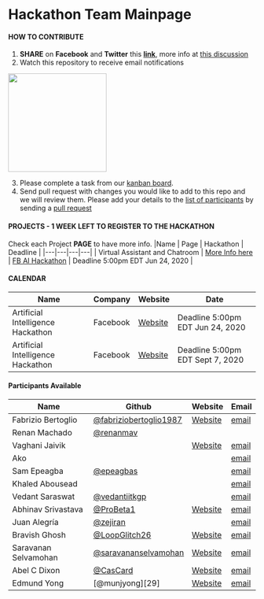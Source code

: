 # Hackathon Team Mainpage
#### HOW TO CONTRIBUTE

1. **SHARE** on **Facebook** and **Twitter** this [**link**](https://github.com/fabriziobertoglio1987/hackathon-team), more info at [this discussion](https://github.com/fabriziobertoglio1987/hackathon-team/issues/4#issue-630599796)
2. Watch this repository to receive email notifications

<img src="https://fabriziobertoglio.s3.eu-central-1.amazonaws.com/opensource/hackathon/how_to_watch_repo.png" height="200" />

3. Please complete a task from our [kanban board][300]. 
4. Send pull request with changes you would like to add to this repo and we will review them. Please add your details to the [list of participants](https://github.com/fabriziobertoglio1987/hackathon-team#participants) by sending a [pull request](https://help.github.com/en/github/collaborating-with-issues-and-pull-requests/creating-a-pull-request)

[300]: https://github.com/fabriziobertoglio1987/hackathon-team/projects/2

#### PROJECTS - **1 WEEK LEFT TO REGISTER TO THE HACKATHON**

Check each Project **PAGE** to have more info.
|Name   | Page | Hackathon | Deadline |
|---|---|---|---|
| Virtual Assistant and Chatroom  | [More Info here][200] | [FB AI Hackathon][101]   | Deadline 5:00pm EDT Jun 24, 2020  |

[200]: https://github.com/fabriziobertoglio1987/hackathon-team/blob/master/projects/virtual-assistant.markdown

#### CALENDAR
|Name   | Company | Website  | Date |
|---|---|---|---|
|Artificial Intelligence Hackathon   | Facebook  |[Website][101]   | Deadline 5:00pm EDT Jun 24, 2020  |
|Artificial Intelligence Hackathon   | Facebook  |[Website][101]   | Deadline 5:00pm EDT Sept 7, 2020  |


[101]: https://fbai2.devpost.com/?ref_content=online-hackathons&ref_feature=challenge&ref_medium=facebook-channel

#### Participants Available
|Name   | Github | Website  | Email  |
|---|---|---|---|
|Fabrizio Bertoglio   | [@fabriziobertoglio1987][1]  |[Website][2]   | [email][3]  |
|Renan Machado   | [@renanmav][16]  |   |   |
|Vaghani Jaivik   |   |[Website][4]   | [email][5]  |
|Ako   |   |   | [email][7]  |
|Sam Epeagba   | [@epeagbas][9]  |   | [email][8]  |
|Khaled Abousead   |  |   | [email][10]  |
|Vedant Saraswat   | [@vedantiitkgp][12]  |   | [email][11]  |
|Abhinav Srivastava | [@ProBeta1][13]   | [Website][14]  | [email][15]  |
|Juan Alegría   | [@zejiran][17]  |   | [email][18]  |
|Bravish Ghosh   | [@LoopGlitch26][20] | [Website][21]  | [email][22]  |
|Saravanan Selvamohan   | [@saravananselvamohan][23] | [Website][24]  | [email][25]  |
|Abel C Dixon   | [@CasCard][26] | [Website][27]  | [email][28]  |
|Edmund Yong   | [@munjyong][29] | [Website][27]  | [email][28]  |


[1]: https://github.com/fabriziobertoglio1987 
[2]: https://fabriziobertoglio.xyz
[3]: mailto:fabrizio.bertoglio@gmail.com?subject=[GitHub]%20Hackathon%20Team

[4]: https://play.google.com/store/apps/dev?id=7683027438655020608
[5]: mailto:vaghanijaivik312000@gmail.com?subject=[GitHub]%20Hackathon%20Team

[7]:mailto:aheidari@gmu.edu?subject=[GitHub]%20Hackathon%20Team

[8]: mailto:epeagbas@gmail.com?subject=[GitHub]%20Hackathon%20Team
[9]: https://github.com/Epeagbas

[10]: mailto:KHALED.ABOUSEADA42@bcmail.cuny.edu?subject=[GitHub]%20Hackathon%20Team

[11]: mailto:vedantntpc@gmail.com?subject=[GitHub]%20Hackathon%20Team
[12]: https://github.com/vedantiitkgp

[13]: https://github.com/ProBeta1
[14]: https://probeta1.github.io/mywebsite/
[15]: mailto:humblebeta@gmail.com?subject=[GitHub]%20Hackathon%20Team

[16]: https://github.com/renanmav

[17]: https://github.com/zejiran
[18]: mailto:juanszalegria@gmail.com?subject=[GitHub]%20Hackathon%20Team

[20]: https://github.com/LoopGlitch26
[21]: https://www.loopglitch.tech
[22]: mailto:grandson.baba.2012@gmail.com?subject=[GitHub]%20Hackathon%20Team

[23]: https://github.com/saravananselvamohan
[24]: https://saravananselvamohan.github.io/
[25]: mailto:saravananselvamohan@gmail.com?subject=[GitHub]%20Hackathon%20Team

[26]: https://github.com/CasCard
[27]: https://innovaim.in
[28]: mailto:abelcheruvathoor@gmail.com?subject=[GitHub]%20Hackathon%20Team

[26]: https://github.com/munjyong
[27]: https://www.munjyong.dev/
[28]: mailto:munjyong@gmail.com?subject=[GitHub]%20Hackathon%20Team
